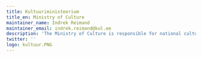 ```yaml
---
title: Kultuuriministeerium
title_en: Ministry of Culture
maintainer_name: Indrek Reimand
maintainer_email: indrek.reimand@kul.ee
description: 'The Ministry of Culture is responsible for national culture, sport and heritage conservation, it promotes arts, and coordinates the state’s media policy, audiovisual policy, and the implementation of the integration strategy.'
twitter: ''
logo: kultuur.PNG
---
```

